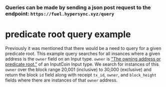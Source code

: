 ### Queries can be made by sending a json post request to the endpoint: `https://fuel.hypersync.xyz/query`

# predicate root query example

Previously it was mentioned that there would be a need to query for a given predicate root.  This example query searches for all insances where a given address is the `owner` field on an Input type.  `owner` is ["The owning address or predicate root."](https://docs.fuel.network/docs/beta-4/graphql/reference/objects/#inputcoin) of an InputCoin Input type.  We search for instances of this `owner` over the block range 20,001 (inclusive) to 30,000 (exclusive) and return the block `id` field along with receipt `tx_id`, `owner`, and `block_height` fields where there are instances of that `owner` address.